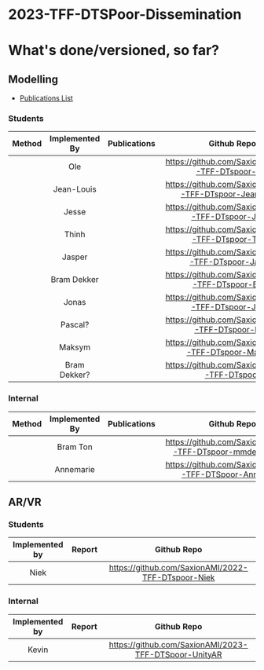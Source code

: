 # 2023-TFF-DTSPoor-Dissemination

# What's done/versioned, so far?

## Modelling
- [Publications List]()
### Students
|Method|Implemented By|Publications|Github Repo|Status|
|:---:|:---:|:---:|:---:|:---:|
||Ole||https://github.com/SaxionAMI/2023-TFF-DTspoor-Ole||
||Jean-Louis||https://github.com/SaxionAMI/2023-TFF-DTspoor-Jean-Louis||
||Jesse||https://github.com/SaxionAMI/2023-TFF-DTspoor-Jesse||
||Thinh||https://github.com/SaxionAMI/2023-TFF-DTspoor-Thinh||
||Jasper||https://github.com/SaxionAMI/2023-TFF-DTspoor-Jasper||
||Bram Dekker||https://github.com/SaxionAMI/2023-TFF-DTspoor-Bram||
||Jonas||https://github.com/SaxionAMI/2023-TFF-DTspoor-Jonas||
||Pascal?||https://github.com/SaxionAMI/2022-TFF-DTspoor-BDT||
||Maksym||https://github.com/SaxionAMI/2022-TFF-DTspoor-Maksym||
||Bram Dekker?||https://github.com/SaxionAMI/2022-TFF-DTspoor|Can be removed|

### Internal
|Method|Implemented By|Publications|Github Repo|
|:---:|:---:|:---:|:---:|
||Bram Ton||https://github.com/SaxionAMI/2022-TFF-DTspoor-mmdetection3d|
||Annemarie||https://github.com/SaxionAMI/2023-TFF-DTSpoor-Annemarie|

## AR/VR

### Students
|Implemented by|Report|Github Repo|
|:---:|:---:|:---:|
|Niek||https://github.com/SaxionAMI/2022-TFF-DTspoor-Niek|

### Internal
|Implemented by|Report|Github Repo|
|:---:|:---:|:---:|
|Kevin||https://github.com/SaxionAMI/2023-TFF-DTSpoor-UnityAR|
